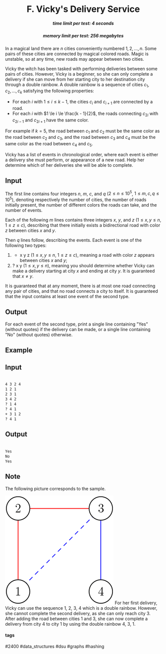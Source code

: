 <h1 style='text-align: center;'> F. Vicky's Delivery Service</h1>

<h5 style='text-align: center;'>time limit per test: 4 seconds</h5>
<h5 style='text-align: center;'>memory limit per test: 256 megabytes</h5>

In a magical land there are $n$ cities conveniently numbered $1, 2, \dots, n$. Some pairs of these cities are connected by magical colored roads. Magic is unstable, so at any time, new roads may appear between two cities.

Vicky the witch has been tasked with performing deliveries between some pairs of cities. However, Vicky is a beginner, so she can only complete a delivery if she can move from her starting city to her destination city through a double rainbow. A double rainbow is a sequence of cities $c_1, c_2, \dots, c_k$ satisfying the following properties:

* For each $i$ with $1 \le i \le k - 1$, the cities $c_i$ and $c_{i + 1}$ are connected by a road.
* For each $i$ with $1 \le i \le \frac{k - 1}{2}$, the roads connecting $c_{2i}$ with $c_{2i - 1}$ and $c_{2i + 1}$ have the same color.

For example if $k = 5$, the road between $c_1$ and $c_2$ must be the same color as the road between $c_2$ and $c_3$, and the road between $c_3$ and $c_4$ must be the same color as the road between $c_4$ and $c_5$.

Vicky has a list of events in chronological order, where each event is either a delivery she must perform, or appearance of a new road. Help her determine which of her deliveries she will be able to complete.

## Input

The first line contains four integers $n$, $m$, $c$, and $q$ ($2 \le n \le 10^5$, $1 \le m, c, q \le 10^5$), denoting respectively the number of cities, the number of roads initially present, the number of different colors the roads can take, and the number of events.

Each of the following $m$ lines contains three integers $x$, $y$, and $z$ ($1 \le x, y \le n$, $1 \le z \le c$), describing that there initially exists a bidirectional road with color $z$ between cities $x$ and $y$.

Then $q$ lines follow, describing the events. Each event is one of the following two types: 

1. + x y z ($1 \le x, y \le n$, $1 \le z \le c$), meaning a road with color $z$ appears between cities $x$ and $y$;
2. ? x y ($1 \le x, y \le n$), meaning you should determine whether Vicky can make a delivery starting at city $x$ and ending at city $y$. It is guaranteed that $x \neq y$.

It is guaranteed that at any moment, there is at most one road connecting any pair of cities, and that no road connects a city to itself. It is guaranteed that the input contains at least one event of the second type.

## Output

For each event of the second type, print a single line containing "Yes" (without quotes) if the delivery can be made, or a single line containing "No" (without quotes) otherwise.

## Example

## Input


```

4 3 2 4
1 2 1
2 3 1
3 4 2
? 1 4
? 4 1
+ 3 1 2
? 4 1

```
## Output


```

Yes
No
Yes

```
## Note

The following picture corresponds to the sample.

 ![](images/0b7802f83c1f81f78793f89b14fe71d69f0c83ee.png) For her first delivery, Vicky can use the sequence 1, 2, 3, 4 which is a double rainbow. However, she cannot complete the second delivery, as she can only reach city $3$. After adding the road between cities $1$ and $3$, she can now complete a delivery from city $4$ to city $1$ by using the double rainbow 4, 3, 1.



#### tags 

#2400 #data_structures #dsu #graphs #hashing 